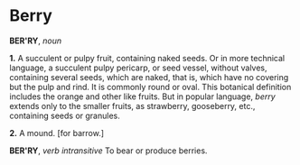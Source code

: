 # Berry

**BER'RY**, _noun_

**1.** A succulent or pulpy fruit, containing naked seeds. Or in more technical language, a succulent pulpy pericarp, or seed vessel, without valves, containing several seeds, which are naked, that is, which have no covering but the pulp and rind. It is commonly round or oval. This botanical definition includes the orange and other like fruits. But in popular language, _berry_ extends only to the smaller fruits, as strawberry, gooseberry, etc., containing seeds or granules.

**2.** A mound. \[for barrow.\]

**BER'RY**, _verb intransitive_ To bear or produce berries.